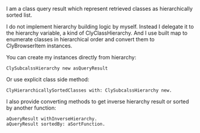 I am a class query result which represent retrieved classes as hierarchically sorted list.

I do not implement hierarchy building logic by myself. Instead I delegate it to the hierarchy variable, a kind of ClyClassHierarchy.
And I use built map to enumerate classes in hierarchical order and convert them to ClyBrowserItem instances.

You can create my instances directly from hierarchy: 

	ClySubcalssHierarchy new asQueryResult
	
Or use explicit class side method: 
	
	ClyHierarchicallySortedClasses with: ClySubcalssHierarchy new.
	
I also provide converting methods to get inverse hierarchy result or sorted by another function: 

	aQueryResult withInverseHierarchy.
	aQueryResult sortedBy: aSortFunction.
